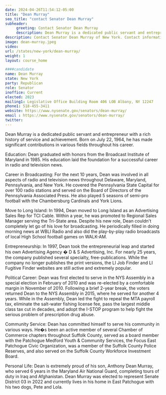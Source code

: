 ```yaml
---
date: 2024-04-26T11:54:12-05:00
title: "Dean Murray"
seo_title: "contact Senator Dean Murray"
subheader:
     greeting: Contact Senator Dean Murray
     description: Dean Murray is a dedicated public servant and entrepreneur with a rich history of service and achievement. Born on July 22, 1964, he has made significant contributions in various fields throughout his career.
description: Contact Senator Dean Murray of New York. Contact information for Dean Murray includes email address, phone number, and mailing address.
image: dean-murray.jpeg
video:
url: /states/new-york/dean-murray/
weight: 1
layout: course_home

####candidate
name: Dean Murray
state: New York
party: Republican
role: Senator
inoffice: Current
elected: 2023
mailing1: Legislative Office Building Room 406 LOB Albany, NY 12247
phone1: 518-455-3411
website: https://www.nysenate.gov/senators/dean-murray/
email : https://www.nysenate.gov/senators/dean-murray/
twitter:
---
```

Dean Murray is a dedicated public servant and entrepreneur with a rich history of service and achievement. Born on July 22, 1964, he has made significant contributions in various fields throughout his career.

Education:
Dean graduated with honors from the Broadcast Institute of Maryland in 1985. His education laid the foundation for a successful career in radio and television news.

Career in Broadcasting:
For the next 10 years, Dean was involved in all aspects of radio and television news throughout Delaware, Maryland, Pennsylvania, and New York. He covered the Pennsylvania State Capital for over 100 radio stations and served on the Board of Directors of the Pennsylvania Associated Press. He also played 5 seasons of semi-pro football with the Chambersburg Cardinals and York Lions.

Move to Long Island:
In 1994, Dean moved to Long Island as an Advertising Sales Rep for TCI Cable. Within a year, he was promoted to Regional Sales Manager serving the Tri-State area. Despite his new role, Dean couldn't completely let go of his love for broadcasting. He periodically filled in doing morning news at WBLI Radio and also did the play-by-play radio broadcasts of local High School football games on WALK-AM.

Entrepreneurship:
In 1997, Dean took the entrepreneurial leap and started his own Advertising Agency � D & S Advertising, Inc. For nearly 25 years, the company published several specialty, free-publications. While the company no longer publishes the print versions, the LI Job Finder and LI Fugitive Finder websites are still active and extremely popular.

Political Career:
Dean was first elected to serve in the NYS Assembly in a special election in February of 2010 and was re-elected by a comfortable margin in November of 2010. Following a brief 2-year break, the voters returned Dean to the NYS Assembly in 2015, where he served for another 4 years. While in the Assembly, Dean led the fight to repeal the MTA payroll tax, eliminate the salt-water fishing license fee, pass the largest middle class tax cut in decades, and adopt the I-STOP program to help fight the serious problem of prescription drug abuse.

Community Service:
Dean has committed himself to serve his community in various ways. He�s been an active member of several Chamber of Commerce chapters throughout Suffolk County, served as a board member with the Patchogue Medford Youth & Community Services, the Focus East Patchogue Civic Organization, was a member of the Suffolk County Police Reserves, and also served on the Suffolk County Workforce Investment Board.

Personal Life:
Dean is extremely proud of his son, Anthony Dean Murray, who served 6 years in the Maryland Air National Guard, completing tours of duty in Iraq and Afghanistan. Dean Murray was elected to represent Senate District 03 in 2022 and currently lives in his home in East Patchogue with his two dogs, Pete and Lola.
